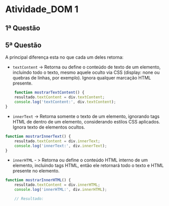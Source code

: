 # Atividade_DOM 1

## 1ª Questão

## 5ª Questão

A principal diferença esta no que cada um deles retorna:

- `textContent` -> Retorna ou define o conteúdo de texto de um elemento, incluindo todo o texto, mesmo aquele oculto via CSS (display: none ou quebras de linhas, por exemplo). Ignora qualquer marcação HTML presente.

``` Javascript
    function mostrarTextContent() {
    resultado.textContent = div.textContent;
    console.log('textContent:', div.textContent);
}
```

- `innerText` -> Retorna somente o texto de um elemento, ignorando tags HTML de dentro de um elemento, considerando estilos CSS aplicados. Ignora texto de elementos ocultos.

``` Javascript
function mostrarInnerText() {
    resultado.textContent = div.innerText;
    console.log('innerText:', div.innerText);
}
```

- `innerHTML` - > Retorna ou define o conteúdo HTML interno de um elemento, incluindo tags HTML, então ele retornará todo o texto e HTML presente no elemento.

``` Javascript
function mostrarInnerHTML() {
    resultado.textContent = div.innerHTML;
    console.log('innerHTML:', div.innerHTML);

    // Resultado: 
```
